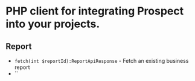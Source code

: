 PHP client for integrating Prospect into your projects.
=======================================================

Report
------

+ `fetch(int $reportId):ReportApiResponse` - Fetch an existing business report
+ ``